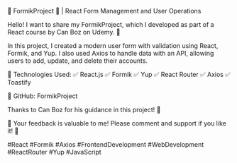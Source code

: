 🚀 FormikProject 📝 | React Form Management and User Operations

Hello!
I want to share my FormikProject, which I developed as part of a React course by Can Boz on Udemy. 🎉

In this project, I created a modern user form with validation using React, Formik, and Yup. I also used Axios to handle data with an API, allowing users to add, update, and delete their accounts.

📌 Technologies Used:
✅ React.js
✅ Formik
✅ Yup
✅ React Router
✅ Axios
✅ Toastify

🔗 GitHub: FormikProject

Thanks to Can Boz for his guidance in this project! 🙏

💬 Your feedback is valuable to me! Please comment and support if you like it! 🚀

#React #Formik #Axios #FrontendDevelopment #WebDevelopment #ReactRouter #Yup #JavaScript
